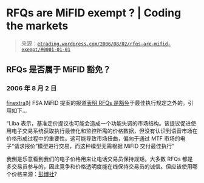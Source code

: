 <!--yml

分类：未分类

日期：2024-05-12 19:51:26

-->

# RFQs are MiFID exempt ? | Coding the markets

> 来源：[`etrading.wordpress.com/2006/08/02/rfqs-are-mifid-exempt/#0001-01-01`](https://etrading.wordpress.com/2006/08/02/rfqs-are-mifid-exempt/#0001-01-01)

## RFQs 是否属于 MiFID 豁免？

### 2006 年 8 月 2 日

[finextra](http://www.finextra.com)对 FSA MiFID 提案的报道[表明 RFQs 是豁免](http://www.finextra.com/fullstory.asp?id=15643)于最佳执行规定之外的。引用如下…

“Liba 表示，基准定价提议也可能会造成一个功能失调的市场结构。该提议促进使用电子交易系统获取执行最佳化和监控所需的价格数据，但没有认识到语音市场在价格形成过程中的重要性。这可能导致市场扭曲，偏向于通过 MTF 市场的电子“请求报价”模型进行交易，而这种模型无需根据 MiFID 交付最佳执行”

我倒是乐意看到我们的电子价格用来让电话交易员保持规矩。大多数 RFQs 都是多交易员参与的，因此竞争和价格透明度能在线保持交易员的诚信。但应该使用哪个价格来源：[彭博社](http://www.bloomberg.com)?
